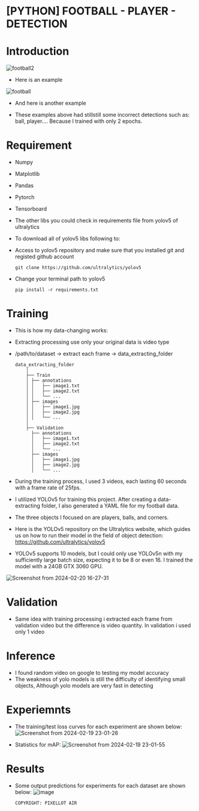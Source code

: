 # [PYTHON] FOOTBALL - PLAYER - DETECTION

# Introduction
![football2](https://github.com/TranThanhTuan2509/football-player-detection/assets/119112296/ec43b1e2-99b4-4488-86ce-1cd157135ea4)

- Here is an example

![football](https://github.com/TranThanhTuan2509/football-player-detection/assets/119112296/6597374e-b112-46ea-8edc-4eea27afac3d)

- And here is another example

- These examples above had stillstill some incorrect detections such as: ball, player.... Because I trained with only 2 epochs.

# Requirement
- Numpy
- Matplotlib
- Pandas
- Pytorch
- Tensorboard
- The other libs you could check in requirements file from yolov5 of ultralytics

- To download all of yolov5 libs following to:
- Access to yolov5 repository and make sure that you installed git and registed github account
  
      git clone https://github.com/ultralytics/yolov5

- Change your terminal path to yolov5

      pip install -r requirements.txt

# Training
- This is how my data-changing works:
- Extracting processing use only your original data is video type

- /path/to/dataset -> extract each frame -> data_extracting_folder

      data_extracting_folder
          │
          ├── Train
          │ ├── annotations
          │ │   ├── image1.txt
          │ │   ├── image2.txt
          │ │   └── ...
          │ ├── images
          │ │   ├── image1.jpg
          │ │   ├── image2.jpg
          │ │   └── ...
          │  
          ├── Validation
            ├── annotations
            │   ├── image1.txt
            │   ├── image2.txt
            │   └── ...
            ├── images
            │   ├── image1.jpg
            │   ├── image2.jpg
            │   └── ...
  
- During the training process, I used 3 videos, each lasting 60 seconds with a frame rate of 25fps.
- I utilized YOLOv5 for training this project. After creating a data-extracting folder, I also generated a YAML file for my football data.
- The three objects I focused on are players, balls, and corners.
- Here is the YOLOv5 repository on the Ultralytics website, which guides us on how to run their model in the field of object detection: https://github.com/ultralytics/yolov5
- YOLOv5 supports 10 models, but I could only use YOLOv5n with my sufficiently large batch size, expecting it to be 8 or even 16. I trained the model with a 24GB GTX 3060 GPU.

![Screenshot from 2024-02-20 16-27-31](https://github.com/TranThanhTuan2509/football-player-detection/assets/119112296/aac9d033-7e9b-42fb-9dd6-f9336f92a1c2)


# Validation
- Same idea with training processing i extracted each frame from validation video but the difference is video quantity. In validation i used only 1 video

# Inference 
- I found random video on google to testing my model accuracy
- The weakness of yolo models is still the difficulty of identifying small objects, Although yolo models are very fast in detecting

# Experiemnts
- The training/test loss curves for each experiment are shown below:
![Screenshot from 2024-02-19 23-01-26](https://github.com/TranThanhTuan2509/football-player-detection/assets/119112296/948cd162-d07c-4f2d-8b5a-c864a7bf5542)

- Statistics for mAP:
![Screenshot from 2024-02-19 23-01-55](https://github.com/TranThanhTuan2509/football-player-detection/assets/119112296/534366e8-c1c5-4b90-87d5-2d96551edb35)

# Results
- Some output predictions for experiments for each dataset are shown below:
![image](https://github.com/TranThanhTuan2509/football-player-detection/assets/119112296/f0209830-01bd-4316-b5ee-d50baec728c8)


      COPYRIGHT: PIXELLOT AIR



